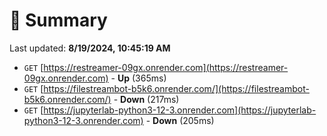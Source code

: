 # 📖 Summary
Last updated: **8/19/2024, 10:45:19 AM**

- `GET` [https://restreamer-09gx.onrender.com](https://restreamer-09gx.onrender.com) - **Up** (365ms)
- `GET` [https://filestreambot-b5k6.onrender.com/](https://filestreambot-b5k6.onrender.com/) - **Down** (217ms)
- `GET` [https://jupyterlab-python3-12-3.onrender.com](https://jupyterlab-python3-12-3.onrender.com) - **Down** (205ms)
